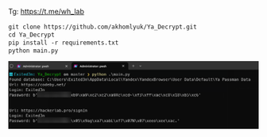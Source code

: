 Tg: https://t.me/wh_lab

```commandline
git clone https://github.com/akhomlyuk/Ya_Decrypt.git
cd Ya_Decrypt
pip install -r requirements.txt
python main.py
```

![img.png](img.png)
